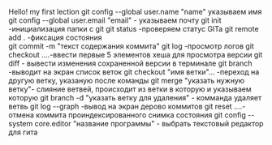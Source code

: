 Hello! my first lection 
git config --global user.name "name" указываем имя
git config --global user.email "email" - указываем почту
git init -инициализация папки с git
git status -проверяем статус GITa
git remote add .  -фиксация состояния   
git commit -m "текст содержания коммита"
git log -просмотр логов
git checkout ....-ввести первые 5 элементов хеша для просмотра версии
git diff - вывести изменения сохраненной версии в терминале
git branch -выводит на экран список веток
git checkout "имя ветки"... -переход на другую ветку, указаную после команды
git merge "указать нужную ветку"- слияние ветвей, происходит из ветки в которую и указываем которую
git branch -d "указать ветку для удаления" - комманда удаляет ветвь
git log --graph -вывод на экран дерово коммитов
git reset ....- отмена коммита проиндексированного снимка состояния
git config --system core.editor "название программы" - выбрать текстовый редактор для гита